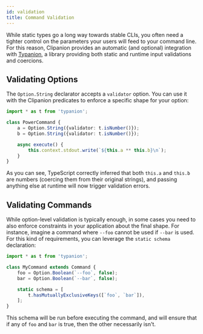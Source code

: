 ```yaml
---
id: validation
title: Command Validation
---
```


While static types go a long way towards stable CLIs, you often need a tighter control on the parameters your users will feed to your command line. For this reason, Clipanion provides an automatic (and optional) integration with [Typanion](https://github.com/arcanis/typanion), a library providing both static and runtime input validations and coercions.

## Validating Options

The `Option.String` declarator accepts a `validator` option. You can use it with the Clipanion predicates to enforce a specific shape for your option:

```ts
import * as t from 'typanion';

class PowerCommand {
    a = Option.String({validator: t.isNumber()});
    b = Option.String({validator: t.isNumber()});

    async execute() {
        this.context.stdout.write(`${this.a ** this.b}\n`);
    }
}
```

As you can see, TypeScript correctly inferred that both `this.a` and `this.b` are numbers (coercing them from their original strings), and passing anything else at runtime will now trigger validation errors.

## Validating Commands

While option-level validation is typically enough, in some cases you need to also enforce constraints in your application about the final shape. For instance, imagine a command where `--foo` cannot be used if `--bar` is used. For this kind of requirements, you can leverage the `static schema` declaration:

```ts
import * as t from 'typanion';

class MyCommand extends Command {
    foo = Option.Boolean(`--foo`, false);
    bar = Option.Boolean(`--bar`, false);

    static schema = [
        t.hasMutuallyExclusiveKeys([`foo`, `bar`]),
    ];
}
```

This schema will be run before executing the command, and will ensure that if any of `foo` and `bar` is true, then the other necessarily isn't.
